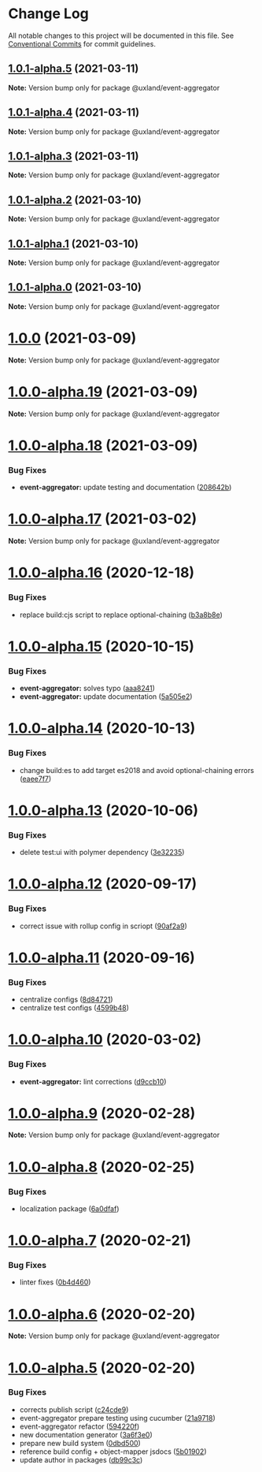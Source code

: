 # Change Log

All notable changes to this project will be documented in this file.
See [Conventional Commits](https://conventionalcommits.org) for commit guidelines.

## [1.0.1-alpha.5](https://github.com/uxland/uxland/compare/@uxland/event-aggregator@1.0.1-alpha.4...@uxland/event-aggregator@1.0.1-alpha.5) (2021-03-11)

**Note:** Version bump only for package @uxland/event-aggregator





## [1.0.1-alpha.4](https://github.com/uxland/uxland/compare/@uxland/event-aggregator@1.0.1-alpha.3...@uxland/event-aggregator@1.0.1-alpha.4) (2021-03-11)

**Note:** Version bump only for package @uxland/event-aggregator





## [1.0.1-alpha.3](https://github.com/uxland/uxland/compare/@uxland/event-aggregator@1.0.1-alpha.2...@uxland/event-aggregator@1.0.1-alpha.3) (2021-03-11)

**Note:** Version bump only for package @uxland/event-aggregator





## [1.0.1-alpha.2](https://github.com/uxland/uxland/compare/@uxland/event-aggregator@1.0.1-alpha.1...@uxland/event-aggregator@1.0.1-alpha.2) (2021-03-10)

**Note:** Version bump only for package @uxland/event-aggregator





## [1.0.1-alpha.1](https://github.com/uxland/uxland/compare/@uxland/event-aggregator@1.0.1-alpha.0...@uxland/event-aggregator@1.0.1-alpha.1) (2021-03-10)

**Note:** Version bump only for package @uxland/event-aggregator





## [1.0.1-alpha.0](https://github.com/uxland/uxland/compare/@uxland/event-aggregator@1.0.0...@uxland/event-aggregator@1.0.1-alpha.0) (2021-03-10)

**Note:** Version bump only for package @uxland/event-aggregator





# [1.0.0](https://github.com/uxland/uxland/compare/@uxland/event-aggregator@1.0.0-alpha.19...@uxland/event-aggregator@1.0.0) (2021-03-09)

**Note:** Version bump only for package @uxland/event-aggregator





# [1.0.0-alpha.19](https://github.com/uxland/uxland/compare/@uxland/event-aggregator@1.0.0-alpha.18...@uxland/event-aggregator@1.0.0-alpha.19) (2021-03-09)

**Note:** Version bump only for package @uxland/event-aggregator





# [1.0.0-alpha.18](https://github.com/uxland/uxland/compare/@uxland/event-aggregator@1.0.0-alpha.17...@uxland/event-aggregator@1.0.0-alpha.18) (2021-03-09)


### Bug Fixes

* **event-aggregator:** update testing and documentation ([208642b](https://github.com/uxland/uxland/commit/208642b6842ad11eda420d9df890ac7008d10069))





# [1.0.0-alpha.17](https://github.com/uxland/uxland/compare/@uxland/event-aggregator@1.0.0-alpha.16...@uxland/event-aggregator@1.0.0-alpha.17) (2021-03-02)

**Note:** Version bump only for package @uxland/event-aggregator





# [1.0.0-alpha.16](https://github.com/uxland/uxland/compare/@uxland/event-aggregator@1.0.0-alpha.15...@uxland/event-aggregator@1.0.0-alpha.16) (2020-12-18)


### Bug Fixes

* replace build:cjs script to replace optional-chaining ([b3a8b8e](https://github.com/uxland/uxland/commit/b3a8b8e06843d92ee7b11d5c021758a4ba016820))





# [1.0.0-alpha.15](https://github.com/uxland/uxland/compare/@uxland/event-aggregator@1.0.0-alpha.14...@uxland/event-aggregator@1.0.0-alpha.15) (2020-10-15)


### Bug Fixes

* **event-aggregator:** solves typo ([aaa8241](https://github.com/uxland/uxland/commit/aaa82410df9b43ccb9e2ebce8b5a796a44b36ce9))
* **event-aggregator:** update documentation ([5a505e2](https://github.com/uxland/uxland/commit/5a505e2bf0435bc991212195bf86b7d0cdafe157))





# [1.0.0-alpha.14](https://github.com/uxland/uxland/compare/@uxland/event-aggregator@1.0.0-alpha.13...@uxland/event-aggregator@1.0.0-alpha.14) (2020-10-13)


### Bug Fixes

* change build:es to add target es2018 and avoid optional-chaining errors ([eaee7f7](https://github.com/uxland/uxland/commit/eaee7f79aecc91010963cb79fc4e95a70c5c9c74))





# [1.0.0-alpha.13](https://github.com/uxland/uxland/compare/@uxland/event-aggregator@1.0.0-alpha.12...@uxland/event-aggregator@1.0.0-alpha.13) (2020-10-06)


### Bug Fixes

* delete test:ui with polymer dependency ([3e32235](https://github.com/uxland/uxland/commit/3e3223503c2ef62273288bdb64482331f8b97ff9))





# [1.0.0-alpha.12](https://github.com/uxland/uxland/compare/@uxland/event-aggregator@1.0.0-alpha.11...@uxland/event-aggregator@1.0.0-alpha.12) (2020-09-17)


### Bug Fixes

* correct issue with rollup config in scriopt ([90af2a9](https://github.com/uxland/uxland/commit/90af2a98dee24cc4ce4a379c52c95f0495b7934c))





# [1.0.0-alpha.11](https://github.com/uxland/uxland/compare/@uxland/event-aggregator@1.0.0-alpha.10...@uxland/event-aggregator@1.0.0-alpha.11) (2020-09-16)


### Bug Fixes

* centralize configs ([8d84721](https://github.com/uxland/uxland/commit/8d84721bcec875272f05b4269ad978f0606e934b))
* centralize test configs ([4599b48](https://github.com/uxland/uxland/commit/4599b488f82d5884bac6ee7dee33437c13bba054))





# [1.0.0-alpha.10](https://github.com/uxland/uxland/compare/@uxland/event-aggregator@1.0.0-alpha.9...@uxland/event-aggregator@1.0.0-alpha.10) (2020-03-02)


### Bug Fixes

* **event-aggregator:** lint corrections ([d9ccb10](https://github.com/uxland/uxland/commit/d9ccb100023abd79f8bbcd2519a563c24b960e01))





# [1.0.0-alpha.9](https://github.com/uxland/uxland/compare/@uxland/event-aggregator@1.0.0-alpha.8...@uxland/event-aggregator@1.0.0-alpha.9) (2020-02-28)

**Note:** Version bump only for package @uxland/event-aggregator





# [1.0.0-alpha.8](https://github.com/uxland/uxland/compare/@uxland/event-aggregator@1.0.0-alpha.7...@uxland/event-aggregator@1.0.0-alpha.8) (2020-02-25)


### Bug Fixes

* localization package ([6a0dfaf](https://github.com/uxland/uxland/commit/6a0dfaf7d9ca7c2a05385b2c9b970b372ce6d751))





# [1.0.0-alpha.7](https://github.com/uxland/uxland/compare/@uxland/event-aggregator@1.0.0-alpha.6...@uxland/event-aggregator@1.0.0-alpha.7) (2020-02-21)


### Bug Fixes

* linter fixes ([0b4d460](https://github.com/uxland/uxland/commit/0b4d460b8d9942f2b0bbec65838ff2c53bdd67c3))





# [1.0.0-alpha.6](https://github.com/uxland/uxland/compare/@uxland/event-aggregator@1.0.0-alpha.5...@uxland/event-aggregator@1.0.0-alpha.6) (2020-02-20)

**Note:** Version bump only for package @uxland/event-aggregator





# [1.0.0-alpha.5](https://github.com/uxland/uxland/compare/@uxland/event-aggregator@1.0.0-alpha.4...@uxland/event-aggregator@1.0.0-alpha.5) (2020-02-20)


### Bug Fixes

* corrects publish script ([c24cde9](https://github.com/uxland/uxland/commit/c24cde99c1f66268c7f8cb9303954657bed4a87a))
* event-aggregator prepare testing using cucumber ([21a9718](https://github.com/uxland/uxland/commit/21a971885b403829d5d170eae483f14c0b6e397b))
* event-aggregator refactor ([594220f](https://github.com/uxland/uxland/commit/594220f464e04959c839173a557466b7f868d88d))
* new documentation generator ([3a6f3e0](https://github.com/uxland/uxland/commit/3a6f3e0e8085e7e8bacbfdee5e4c2c3631078791))
* prepare new build system ([0dbd500](https://github.com/uxland/uxland/commit/0dbd500cb182424394b14686eb5e89b2e53a38eb))
* reference build config + object-mapper jsdocs ([5b01902](https://github.com/uxland/uxland/commit/5b01902d900a4105f5a9d3f841ffe04bb7d3d984))
* update author in packages ([db99c3c](https://github.com/uxland/uxland/commit/db99c3c8c54fd0d62dfb0d7894e0e8b0962751b0))
